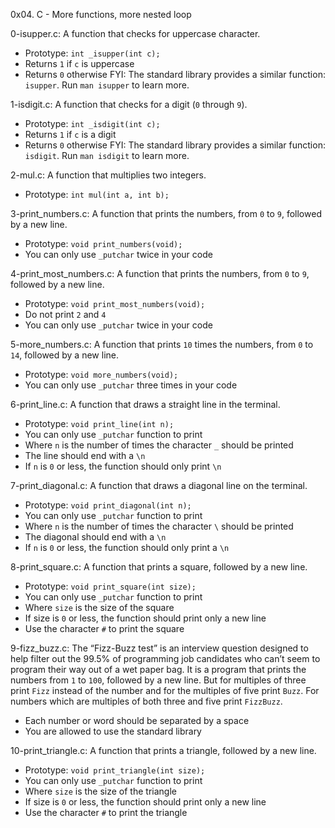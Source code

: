 0x04. C - More functions, more nested loop

0-isupper.c: A function that checks for uppercase character.
* Prototype: `int _isupper(int c);`
* Returns `1` if `c` is uppercase
* Returns `0` otherwise
FYI: The standard library provides a similar function: `isupper`. Run `man isupper` to learn more.

1-isdigit.c: A function that checks for a digit (`0` through `9`).
* Prototype: `int _isdigit(int c);`
* Returns `1` if `c` is a digit
* Returns `0` otherwise
FYI: The standard library provides a similar function: `isdigit`. Run `man isdigit` to learn more.

2-mul.c: A function that multiplies two integers.
* Prototype: `int mul(int a, int b);`

3-print_numbers.c: A function that prints the numbers, from `0` to `9`, followed by a new line.
* Prototype: `void print_numbers(void);`
* You can only use `_putchar` twice in your code

4-print_most_numbers.c: A function that prints the numbers, from `0` to `9`, followed by a new line.
* Prototype: `void print_most_numbers(void);`
* Do not print `2` and `4`
* You can only use `_putchar` twice in your code

5-more_numbers.c: A function that prints `10` times the numbers, from `0` to `14`, followed by a new line.
* Prototype: `void more_numbers(void);`
* You can only use `_putchar` three times in your code

6-print_line.c: A function that draws a straight line in the terminal.
* Prototype: `void print_line(int n);`
* You can only use `_putchar` function to print
* Where `n` is the number of times the character `_` should be printed
* The line should end with a `\n`
* If `n` is `0` or less, the function should only print `\n`

7-print_diagonal.c: A function that draws a diagonal line on the terminal.
* Prototype: `void print_diagonal(int n);`
* You can only use `_putchar` function to print
* Where `n` is the number of times the character `\` should be printed
* The diagonal should end with a `\n`
* If `n` is `0` or less, the function should only print a `\n`

8-print_square.c: A function that prints a square, followed by a new line.
* Prototype: `void print_square(int size);`
* You can only use `_putchar` function to print
* Where `size` is the size of the square
* If size is `0` or less, the function should print only a new line
* Use the character `#` to print the square

9-fizz_buzz.c: The “Fizz-Buzz test” is an interview question designed to help filter out the 99.5% of programming job candidates who can’t seem to program their way out of a wet paper bag.
It is a program that prints the numbers from `1` to `100`, followed by a new line. But for multiples of three print `Fizz` instead of the number and for the multiples of five print `Buzz`. For numbers which are multiples of both three and five print `FizzBuzz`.
* Each number or word should be separated by a space
* You are allowed to use the standard library

10-print_triangle.c: A function that prints a triangle, followed by a new line.
* Prototype: `void print_triangle(int size);`
* You can only use `_putchar` function to print
* Where `size` is the size of the triangle
* If size is `0` or less, the function should print only a new line
* Use the character `#` to print the triangle
